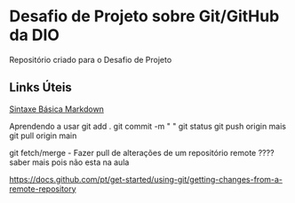 # Desafio de Projeto sobre Git/GitHub da DIO
Repositório criado para o Desafio de Projeto

## Links Úteis
[Sintaxe Básica Markdown](https://www.markdownguide.org/basic-syntax/)

Aprendendo a usar 
git add .
git commit -m " " 
git status
git push origin mais
git pull origin main

git fetch/merge - Fazer pull de alterações de um repositório remote ???? saber mais pois não esta na aula

https://docs.github.com/pt/get-started/using-git/getting-changes-from-a-remote-repository
